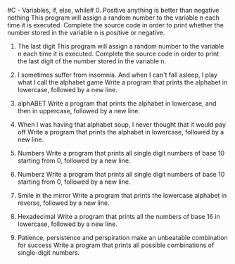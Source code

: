  #C - Variables, if, else, while#
0. Positive anything is better than negative nothing
	This program will assign a random number to the variable n each time it is executed. Complete the source code in order to print whether the number stored in the variable n is positive or negative.

1. The last digit
	This program will assign a random number to the variable n each time it is executed. Complete the source code in order to print the last digit of the number stored in the variable n.

2. I sometimes suffer from insomnia. And when I can't fall asleep, I play what I call the alphabet game
	Write a program that prints the alphabet in lowercase, followed by a new line.

3. alphABET
	Write a program that prints the alphabet in lowercase, and then in uppercase, followed by a new line.

4. When I was having that alphabet soup, I never thought that it would pay off
	Write a program that prints the alphabet in lowercase, followed by a new line.

5. Numbers
	Write a program that prints all single digit numbers of base 10 starting from 0, followed by a new line.

6. Numberz
	Write a program that prints all single digit numbers of base 10 starting from 0, followed by a new line.

7. Smile in the mirror
	Write a program that prints the lowercase alphabet in reverse, followed by a new line.

8. Hexadecimal
	Write a program that prints all the numbers of base 16 in lowercase, followed by a new line.

9. Patience, persistence and perspiration make an unbeatable combination for success
	Write a program that prints all possible combinations of single-digit numbers.

